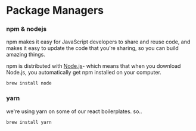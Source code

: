 # Package Managers

### npm & nodejs

npm makes it easy for JavaScript developers to share and reuse code, and makes it easy to update the code that you’re sharing, so you can build amazing things.

npm is distributed with [Node.js](https://nodejs.org/)- which means that when you download Node.js, you automatically get npm installed on your computer.

```text
brew install node
```



### yarn

we're using yarn on some of our react boilerplates. so.. 

```text
brew install yarn
```

